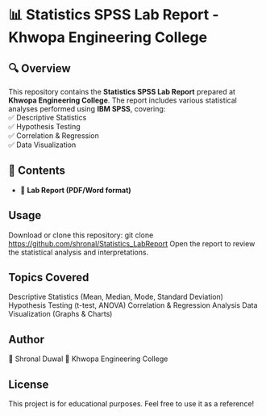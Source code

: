 # 📊 Statistics SPSS Lab Report - Khwopa Engineering College
## 🔍 Overview  
This repository contains the **Statistics SPSS Lab Report** prepared at **Khwopa Engineering College**. The report includes various statistical analyses performed using **IBM SPSS**, covering:  
✅ Descriptive Statistics  
✅ Hypothesis Testing  
✅ Correlation & Regression  
✅ Data Visualization 

## 📁 Contents  
- 📄 **Lab Report (PDF/Word format)**

## Usage
Download or clone this repository:
git clone https://github.com/shronal/Statistics_LabReport
Open the report to review the statistical analysis and interpretations.

## Topics Covered
Descriptive Statistics (Mean, Median, Mode, Standard Deviation)
Hypothesis Testing (t-test, ANOVA)
Correlation & Regression Analysis
Data Visualization (Graphs & Charts)

## Author
🔹 Shronal Duwal
🔹 Khwopa Engineering College

## License
This project is for educational purposes. Feel free to use it as a reference!

